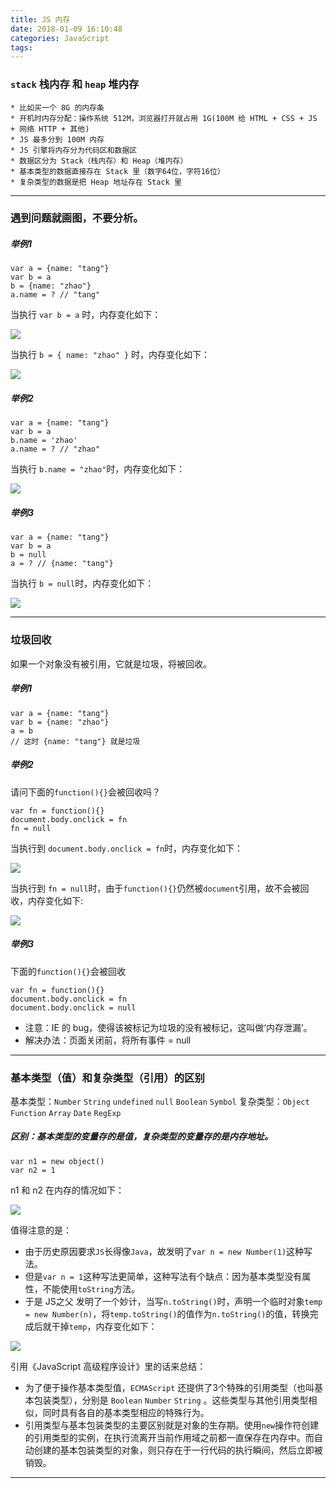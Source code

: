 ```yaml
---
title: JS 内存
date: 2018-01-09 16:10:48
categories: JavaScript
tags:
---
```


### `stack` 栈内存 和 `heap` 堆内存
	
	* 比如买一个 8G 的内存条
	* 开机时内存分配：操作系统 512M，浏览器打开就占用 1G(100M 给 HTML + CSS + JS + 网络 HTTP + 其他)  
	* JS 最多分到 100M 内存
	* JS 引擎将内存分为代码区和数据区
	* 数据区分为 Stack（栈内存）和 Heap（堆内存）
	* 基本类型的数据直接存在 Stack 里（数字64位，字符16位）
	* 复杂类型的数据是把 Heap 地址存在 Stack 里

------

### 遇到问题就画图，不要分析。

##### 举例1

	var a = {name: "tang"}
	var b = a
	b = {name: "zhao"}
	a.name = ? // "tang"
	
当执行 `var b = a` 时，内存变化如下：

<img src='https://i.loli.net/2018/01/24/5a6892882ff3c.png
'>	

当执行 `b = { name: "zhao" }` 时，内存变化如下：

<img src='https://i.loli.net/2018/01/24/5a688d4447585.png
'>
	
##### 举例2	

	var a = {name: "tang"}
	var b = a
	b.name = 'zhao'
	a.name = ? // "zhao"

当执行 `b.name = "zhao"`时，内存变化如下：

<img src='https://i.loli.net/2018/01/24/5a688d63302b0.png
'>	
	
##### 举例3
	
	var a = {name: "tang"}
	var b = a
	b = null
	a = ? // {name: "tang"}

当执行 `b = null`时，内存变化如下：

<img src='https://i.loli.net/2018/01/24/5a688d7803b75.png
'>	
	
------	

### 垃圾回收
如果一个对象没有被引用，它就是垃圾，将被回收。

##### 举例1

	var a = {name: "tang"}
	var b = {name: "zhao"}
	a = b 
	// 这时 {name: "tang"} 就是垃圾

##### 举例2

请问下面的`function(){}`会被回收吗？

	var fn = function(){}
	document.body.onclick = fn
	fn = null

当执行到 `document.body.onclick = fn`时，内存变化如下：

<img src='https://i.loli.net/2018/01/24/5a6894373204b.png
'>	

当执行到 `fn = null`时，由于`function(){}`仍然被`document`引用，故不会被回收，内存变化如下:

<img src='https://i.loli.net/2018/01/24/5a6894597cc45.png
'>

##### 举例3

下面的`function(){}`会被回收

	var fn = function(){}
	document.body.onclick = fn
	document.body.onclick = null


* 注意：IE 的 bug，使得该被标记为垃圾的没有被标记，这叫做‘内存泄漏’。
* 解决办法：页面关闭前，将所有事件 = null
	
------

### 基本类型（值）和复杂类型（引用）的区别

基本类型：`Number` `String` `undefined` `null` `Boolean` `Symbol`
复杂类型：`Object` `Function` `Array`  `Date` `RegExp`

##### 区别：基本类型的变量存的是值，复杂类型的变量存的是内存地址。

```
var n1 = new object()
var n2 = 1
```

n1 和 n2 在内存的情况如下：

<img src='https://i.loli.net/2018/01/27/5a6c49bee3322.png
'>

值得注意的是：

* 由于历史原因要求`JS`长得像`Java`，故发明了`var n = new Number(1)`这种写法。
* 但是`var n = 1`这种写法更简单，这种写法有个缺点：因为基本类型没有属性，不能使用`toString`方法。
* 于是 JS之父 发明了一个妙计，当写`n.toString()`时，声明一个临时对象`temp = new Number(n)`，将`temp.toString()`的值作为`n.toString()`的值，转换完成后就干掉`temp`，内存变化如下：

<img src='https://i.loli.net/2018/01/25/5a69a04b8bfd6.png
'>

引用《JavaScript 高级程序设计》里的话来总结：

* 为了便于操作基本类型值，`ECMAScript` 还提供了3个特殊的引用类型（也叫基本包装类型），分别是 `Boolean` `Number` `String` 。这些类型与其他引用类型相似，同时具有各自的基本类型相应的特殊行为。
* 引用类型与基本包装类型的主要区别就是对象的生存期。使用`new`操作符创建的引用类型的实例，在执行流离开当前作用域之前都一直保存在内存中。而自动创建的基本包装类型的对象，则只存在于一行代码的执行瞬间，然后立即被销毁。

------
